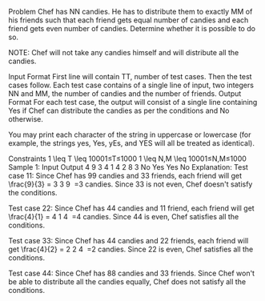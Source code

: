 Problem
Chef has NN candies. He has to distribute them to exactly MM of his friends such that each friend gets equal number of candies and each friend gets even number of candies. Determine whether it is possible to do so.

NOTE: Chef will not take any candies himself and will distribute all the candies.

Input Format
First line will contain TT, number of test cases. Then the test cases follow.
Each test case contains of a single line of input, two integers NN and MM, the number of candies and the number of friends.
Output Format
For each test case, the output will consist of a single line containing Yes if Chef can distribute the candies as per the conditions and No otherwise.

You may print each character of the string in uppercase or lowercase (for example, the strings yes, Yes, yEs, and YES will all be treated as identical).

Constraints
1 \leq T \leq 10001≤T≤1000
1 \leq N,M \leq 10001≤N,M≤1000
Sample 1:
Input
Output
4
9 3
4 1
4 2
8 3
No
Yes
Yes
No
Explanation:
Test case 11: Since Chef has 99 candies and 33 friends, each friend will get \frac{9}{3} = 3
3
9
​
=3 candies. Since 33 is not even, Chef doesn't satisfy the conditions.

Test case 22: Since Chef has 44 candies and 11 friend, each friend will get \frac{4}{1} = 4
1
4
​
=4 candies. Since 44 is even, Chef satisfies all the conditions.

Test case 33: Since Chef has 44 candies and 22 friends, each friend will get \frac{4}{2} = 2
2
4
​
=2 candies. Since 22 is even, Chef satisfies all the conditions.

Test case 44: Since Chef has 88 candies and 33 friends. Since Chef won't be able to distribute all the candies equally, Chef does not satisfy all the conditions.
